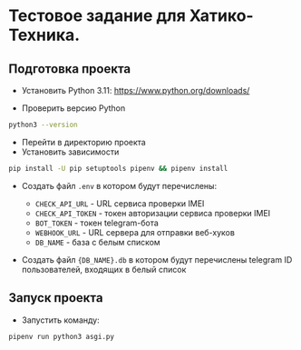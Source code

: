# Тестовое задание для Хатико-Техника.

## Подготовка проекта
- Установить Python 3.11:
https://www.python.org/downloads/

- Проверить версию Python
```sh
python3 --version
```
- Перейти в директорию проекта
- Установить зависимости
```sh
pip install -U pip setuptools pipenv && pipenv install
 ```
- Создать файл `.env` в котором будут перечислены:
  - `CHECK_API_URL` - URL сервиса проверки IMEI
  - `CHECK_API_TOKEN` - токен авторизации сервиса проверки IMEI
  - `BOT_TOKEN` - токен telegram-бота
  - `WEBHOOK_URL` - URL сервера для отправки веб-хуков
  - `DB_NAME` - база с белым списком
 
- Создать файл `{DB_NAME}.db` в котором будут перечислены telegram ID пользователей, входящих в белый список

## Запуск проекта
- Запустить команду:
```sh
pipenv run python3 asgi.py
```
